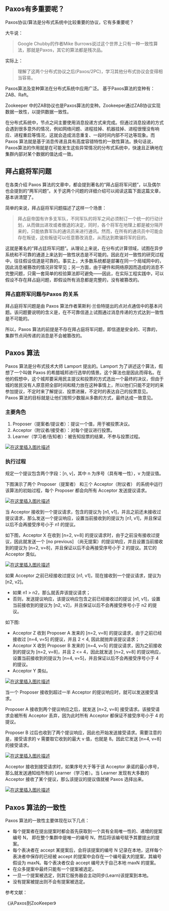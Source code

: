 ## Paxos有多重要呢？

Paxos协议/算法是分布式系统中比较重要的协议，它有多重要呢？

大牛说：

> Google Chubby的作者Mike Burrows说过这个世界上只有一种一致性算法，那就是Paxos，其它的算法都是残次品。

实际上：

> 理解了这两个分布式协议之后(Paxos/2PC)，学习其他分布式协议会变得相当容易。

Paxos算法及变种算法在分布式系统中应用广泛。
基于Paxos算法的变种有：ZAB、Raft。

Zookeeper 中的ZAB协议也是Paxos算法的变种。Zookeeper通过ZAB协议实现数据一致性，以提供数据一致性。

在分布式系统中，节点之间主要使用消息投递方式来完成。但通过消息投递的方式会遇到很多意外的情况，例如网络问题、进程挂掉、机器挂掉、进程很慢没有响应、进程重启等情况，这就会造成消息重复、一段时间内部不可达等现象。而 Paxos 算法就是基于消息传递且具有高度容错特性的一致性算法。换句话说，Paxos算法的作用就是在可能发生这些异常情况的分布式系统中，快速且正确地在集群内部对某个数据的值达成一致。

## 拜占庭将军问题

在各类介绍 Paxos 算法的文章中，都会提到著名的“拜占庭将军问题”，以及偶尔也会提到的“两军问题”。关于这两个问题的详细介绍可以阅读这篇下面这篇文章，基本讲清楚了。

简单的来说，拜占庭将军问题描述了这样一个场景：

> 拜占庭帝国有许多支军队，不同军队的将军之间必须制订一个统一的行动计划，从而做出进攻或者撤退的决定，同时，各个将军在地理上都是被分隔开来的，只能依靠军队的通讯员来进行通讯。然而，在所有的通讯员中可能会存在叛徒，这些叛徒可以任意篡改消息，从而达到欺骗将军的目的。

这就是著名的“拜占廷将军问题”。从理论上来说，在分布式计算领域，试图在异步系统和不可靠的通道上来达到一致性状态是不可能的。因此在对一致性的研究过程中，往往假设信道是可靠的。事实上，大多数系统都是部署在同一个局域网中的，因此消息被篡改的情况非常罕见；另一方面，由于硬件和网络原因而造成的消息不完整问题，只需一套简单的校验算法即可避免——因此，在实际工程实践中，可以假设不存在拜占庭问题，即假设所有消息都是完整的，没有被篡改的。

### 拜占庭将军问题与Paxos 的关系

拜占庭将军问题是由 Paxos 算法作者莱斯利·兰伯特提出的点对点通信中的基本问题。该问题要说明的含义是，在不可靠信道上试图通过消息传递的方式达到一致性是不可能的。

所以，Paxos 算法的前提是不存在拜占庭将军问题，即信道是安全的、可靠的，集群节点间传递的消息是不会被篡改的。

## Paxos 算法

Paxos 算法是分布式技术大师 Lamport 提出的。Lamport 为了讲述这个算法，假想了一个叫做 Paxos 的希腊城邦进行选举的情景。这个算法也是因此而得名。在他的假想中，这个城邦要采用民主提议和投票的方式选出一个最终的决议，但由于城的居民没有人原意把全部时间和精力放在这种事情上，所以他们只能不定时的来参加提议，不定时来了解提议、投票进展，不定时的表达自己的投票意见。 Paxos 算法的目标就是让他们按照少数服从多数的方式，最终达成一致意见。

### **主要角色**

1. Proposer（提案者/提议者）：提议一个值，用于被投票决议。
2. Acceptor（附议者/接受者）：对每个提议进行投票。
3. Learner（学习者/告知者）：被告知投票的结果，不参与投票过程。

[![在这里插入图片描述](https://img-blog.csdnimg.cn/20210128165007973.png?x-oss-process=image/watermark,type_ZmFuZ3poZW5naGVpdGk,shadow_10,text_aHR0cHM6Ly9ibG9nLmNzZG4ubmV0L2NyYXp5bWFrZXJjaXJjbGU=,size_16,color_FFFFFF,t_70)](https://img-blog.csdnimg.cn/20210128165007973.png?x-oss-process=image/watermark,type_ZmFuZ3poZW5naGVpdGk,shadow_10,text_aHR0cHM6Ly9ibG9nLmNzZG4ubmV0L2NyYXp5bWFrZXJjaXJjbGU=,size_16,color_FFFFFF,t_70)

### **执行过程**

规定一个提议包含两个字段：[n, v]，其中 n 为序号（具有唯一性），v 为提议值。

下图演示了两个 Proposer（提案者） 和三个 Acceptor（附议者） 的系统中运行该算法的初始过程，每个 Proposer 都会向所有 Acceptor 发送提议请求。

[![在这里插入图片描述](https://img-blog.csdnimg.cn/20210128165141813.png?x-oss-process=image/watermark,type_ZmFuZ3poZW5naGVpdGk,shadow_10,text_aHR0cHM6Ly9ibG9nLmNzZG4ubmV0L2NyYXp5bWFrZXJjaXJjbGU=,size_16,color_FFFFFF,t_70)](https://img-blog.csdnimg.cn/20210128165141813.png?x-oss-process=image/watermark,type_ZmFuZ3poZW5naGVpdGk,shadow_10,text_aHR0cHM6Ly9ibG9nLmNzZG4ubmV0L2NyYXp5bWFrZXJjaXJjbGU=,size_16,color_FFFFFF,t_70)

当 Acceptor 接收到一个提议请求，包含的提议为 [n1, v1]，并且之前还未接收过提议请求，那么发送一个提议响应，设置当前接收到的提议为 [n1, v1]，并且保证以后不会再接受序号小于 n1 的提议。

如下图，Acceptor X 在收到 [n=2, v=8] 的提议请求时，由于之前没有接收过提议，因此就发送一个 [no previous] （尚无提案）的提议响应，并且设置当前接收到的提议为 [n=2, v=8]，并且保证以后不会再接受序号小于 2 的提议。其它的 Acceptor 类似。

[![在这里插入图片描述](https://img-blog.csdnimg.cn/20210128165449454.png?x-oss-process=image/watermark,type_ZmFuZ3poZW5naGVpdGk,shadow_10,text_aHR0cHM6Ly9ibG9nLmNzZG4ubmV0L2NyYXp5bWFrZXJjaXJjbGU=,size_16,color_FFFFFF,t_70)](https://img-blog.csdnimg.cn/20210128165449454.png?x-oss-process=image/watermark,type_ZmFuZ3poZW5naGVpdGk,shadow_10,text_aHR0cHM6Ly9ibG9nLmNzZG4ubmV0L2NyYXp5bWFrZXJjaXJjbGU=,size_16,color_FFFFFF,t_70)

如果 Acceptor 之前已经接收过提议 [n1, v1]，现在接收到一个提议请求，提议为 [n2, v2]。

- 如果 n1 > n2，那么就丢弃该提议请求；
- 否则，发送提议响应，该提议响应包含之前已经接收过的提议 [n1, v1]，设置当前接收到的提议为 [n2, v2]，并且保证以后不会再接受序号小于 n2 的提议。

如下图:

- Acceptor Z 收到 Proposer A 发来的 [n=2, v=8] 的提议请求，由于之前已经接收过 [n=4, v=5] 的提议，并且 2 < 4, 因此就抛弃该提议请求；
- Acceptor X 收到 Proposer B 发来的 [n=4, v=5] 的提议请求，因为之前接收到的提议为 [n=2, v=8]，并且 2 <= 4，因此就发送 [n=2, v=8] 的提议响应，设置当前接收到的提议为 [n=4, v=5]，并且保证以后不会再接受序号小于 4 的提议。
- Acceptor Y 类似。

[![在这里插入图片描述](https://img-blog.csdnimg.cn/20210128170029789.png?x-oss-process=image/watermark,type_ZmFuZ3poZW5naGVpdGk,shadow_10,text_aHR0cHM6Ly9ibG9nLmNzZG4ubmV0L2NyYXp5bWFrZXJjaXJjbGU=,size_16,color_FFFFFF,t_70)](https://img-blog.csdnimg.cn/20210128170029789.png?x-oss-process=image/watermark,type_ZmFuZ3poZW5naGVpdGk,shadow_10,text_aHR0cHM6Ly9ibG9nLmNzZG4ubmV0L2NyYXp5bWFrZXJjaXJjbGU=,size_16,color_FFFFFF,t_70)

当一个 Proposer 接收到超过一半 Acceptor 的提议响应时，就可以发送接受请求。

Proposer A 接收到两个提议响应之后，就发送 [n=2, v=8] 接受请求。该接受请求会被所有 Acceptor 丢弃，因为此时所有 Acceptor 都保证不接受序号小于 4 的提议。

Proposer B 过后也收到了两个提议响应，因此也开始发送接受请求。需要注意的是，接受请求的 v 需要取它收到的最大 v 值，也就是 8。因此它发送 [n=4, v=8] 的接受请求。

[![在这里插入图片描述](https://img-blog.csdnimg.cn/20210128172313215.png?x-oss-process=image/watermark,type_ZmFuZ3poZW5naGVpdGk,shadow_10,text_aHR0cHM6Ly9ibG9nLmNzZG4ubmV0L2NyYXp5bWFrZXJjaXJjbGU=,size_16,color_FFFFFF,t_70)](https://img-blog.csdnimg.cn/20210128172313215.png?x-oss-process=image/watermark,type_ZmFuZ3poZW5naGVpdGk,shadow_10,text_aHR0cHM6Ly9ibG9nLmNzZG4ubmV0L2NyYXp5bWFrZXJjaXJjbGU=,size_16,color_FFFFFF,t_70)

Acceptor 接收到接受请求时，如果序号大于等于该 Acceptor 承诺的最小序号，那么就发送通知给所有的 Learner（学习者）。当 Learner 发现有大多数的 Acceptor 接收了某个提议，那么该提议的提议值就被 Paxos 选择出来。

[![在这里插入图片描述](https://img-blog.csdnimg.cn/20210128170850394.png?x-oss-process=image/watermark,type_ZmFuZ3poZW5naGVpdGk,shadow_10,text_aHR0cHM6Ly9ibG9nLmNzZG4ubmV0L2NyYXp5bWFrZXJjaXJjbGU=,size_16,color_FFFFFF,t_70)](https://img-blog.csdnimg.cn/20210128170850394.png?x-oss-process=image/watermark,type_ZmFuZ3poZW5naGVpdGk,shadow_10,text_aHR0cHM6Ly9ibG9nLmNzZG4ubmV0L2NyYXp5bWFrZXJjaXJjbGU=,size_16,color_FFFFFF,t_70)

## Paxos 算法的一致性

Paxos 算法的一致性主要体现在以下几点：

- 每个提案者在提出提案时都会首先获取到一个具有全局唯一性的、递增的提案编号 N， 即在整个集群中是唯一的编号 N，然后将该编号赋予其要提出的提案。
- 每个表决者在 accept 某提案后，会将该提案的编号 N 记录在本地，这样每个表决者中保存的已经被 accept 的提案中会存在一个编号最大的提案，其编号假设为 maxN。每个表决者仅会 accept 编号大于自己本地 maxN 的提案。
- 在众多提案中最终只能有一个提案被选定。
- 一旦一个提案被选定，则其它服务器会主动同步(Learn)该提案到本地。
- 没有提案被提出则不会有提案被选定。

参考文献：

《从Paxos到ZooKeeper》
